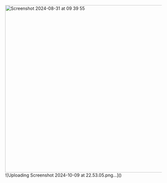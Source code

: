 <img width="540" alt="Screenshot 2024-08-31 at 09 39 55" src="https://github.com/user-attachments/assets/a4c0acf5-c159-4b77-afb8-25b9d816a433">
![Uploading Screenshot 2024-10-09 at 22.53.05.png…]()
